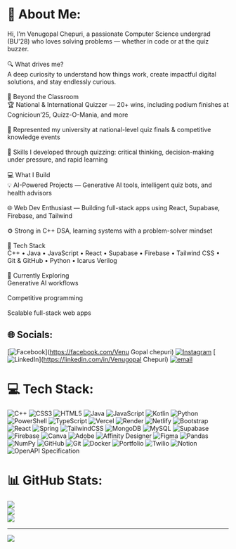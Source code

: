 # 💫 About Me:
Hi, I’m Venugopal Chepuri, a passionate Computer Science undergrad (BU'28) who loves solving problems — whether in code or at the quiz buzzer.<br><br>🔍 What drives me?<br>A deep curiosity to understand how things work, create impactful digital solutions, and stay endlessly curious.<br><br>🧠 Beyond the Classroom<br>🏆 National & International Quizzer — 20+ wins, including podium finishes at Cognicioun’25, Quizz-O-Mania, and more<br><br>🎤 Represented my university at national-level quiz finals & competitive knowledge events<br><br>🧩 Skills I developed through quizzing: critical thinking, decision-making under pressure, and rapid learning<br><br>💻 What I Build<br>💡 AI-Powered Projects — Generative AI tools, intelligent quiz bots, and health advisors<br><br>🌐 Web Dev Enthusiast — Building full-stack apps using React, Supabase, Firebase, and Tailwind<br><br>⚙️ Strong in C++ DSA, learning systems with a problem-solver mindset<br><br>🧰 Tech Stack<br>C++ • Java • JavaScript • React • Supabase • Firebase • Tailwind CSS • Git & GitHub • Python • Icarus Verilog<br><br>🌱 Currently Exploring<br>Generative AI workflows<br><br>Competitive programming<br><br>Scalable full-stack web apps


## 🌐 Socials:
[![Facebook](https://img.shields.io/badge/Facebook-%231877F2.svg?logo=Facebook&logoColor=white)](https://facebook.com/Venu Gopal chepuri) [![Instagram](https://img.shields.io/badge/Instagram-%23E4405F.svg?logo=Instagram&logoColor=white)](https://instagram.com/chepuri_venugopal) [![LinkedIn](https://img.shields.io/badge/LinkedIn-%230077B5.svg?logo=linkedin&logoColor=white)](https://linkedin.com/in/Venugopal Chepuri) [![email](https://img.shields.io/badge/Email-D14836?logo=gmail&logoColor=white)](mailto:chepurivenugopal1@gmail.com) 

# 💻 Tech Stack:
![C++](https://img.shields.io/badge/c++-%2300599C.svg?style=for-the-badge&logo=c%2B%2B&logoColor=white) ![CSS3](https://img.shields.io/badge/css3-%231572B6.svg?style=for-the-badge&logo=css3&logoColor=white) ![HTML5](https://img.shields.io/badge/html5-%23E34F26.svg?style=for-the-badge&logo=html5&logoColor=white) ![Java](https://img.shields.io/badge/java-%23ED8B00.svg?style=for-the-badge&logo=openjdk&logoColor=white) ![JavaScript](https://img.shields.io/badge/javascript-%23323330.svg?style=for-the-badge&logo=javascript&logoColor=%23F7DF1E) ![Kotlin](https://img.shields.io/badge/kotlin-%237F52FF.svg?style=for-the-badge&logo=kotlin&logoColor=white) ![Python](https://img.shields.io/badge/python-3670A0?style=for-the-badge&logo=python&logoColor=ffdd54) ![PowerShell](https://img.shields.io/badge/PowerShell-%235391FE.svg?style=for-the-badge&logo=powershell&logoColor=white) ![TypeScript](https://img.shields.io/badge/typescript-%23007ACC.svg?style=for-the-badge&logo=typescript&logoColor=white) ![Vercel](https://img.shields.io/badge/vercel-%23000000.svg?style=for-the-badge&logo=vercel&logoColor=white) ![Render](https://img.shields.io/badge/Render-%46E3B7.svg?style=for-the-badge&logo=render&logoColor=white) ![Netlify](https://img.shields.io/badge/netlify-%23000000.svg?style=for-the-badge&logo=netlify&logoColor=#00C7B7) ![Bootstrap](https://img.shields.io/badge/bootstrap-%238511FA.svg?style=for-the-badge&logo=bootstrap&logoColor=white) ![React](https://img.shields.io/badge/react-%2320232a.svg?style=for-the-badge&logo=react&logoColor=%2361DAFB) ![Spring](https://img.shields.io/badge/spring-%236DB33F.svg?style=for-the-badge&logo=spring&logoColor=white) ![TailwindCSS](https://img.shields.io/badge/tailwindcss-%2338B2AC.svg?style=for-the-badge&logo=tailwind-css&logoColor=white) ![MongoDB](https://img.shields.io/badge/MongoDB-%234ea94b.svg?style=for-the-badge&logo=mongodb&logoColor=white) ![MySQL](https://img.shields.io/badge/mysql-4479A1.svg?style=for-the-badge&logo=mysql&logoColor=white) ![Supabase](https://img.shields.io/badge/Supabase-3ECF8E?style=for-the-badge&logo=supabase&logoColor=white) ![Firebase](https://img.shields.io/badge/firebase-a08021?style=for-the-badge&logo=firebase&logoColor=ffcd34) ![Canva](https://img.shields.io/badge/Canva-%2300C4CC.svg?style=for-the-badge&logo=Canva&logoColor=white) ![Adobe](https://img.shields.io/badge/adobe-%23FF0000.svg?style=for-the-badge&logo=adobe&logoColor=white) ![Affinity Designer](https://img.shields.io/badge/affinity%20desginer-%231B72BE.svg?style=for-the-badge&logo=affinity-designer&logoColor=white) ![Figma](https://img.shields.io/badge/figma-%23F24E1E.svg?style=for-the-badge&logo=figma&logoColor=white) ![Pandas](https://img.shields.io/badge/pandas-%23150458.svg?style=for-the-badge&logo=pandas&logoColor=white) ![NumPy](https://img.shields.io/badge/numpy-%23013243.svg?style=for-the-badge&logo=numpy&logoColor=white) ![GitHub](https://img.shields.io/badge/github-%23121011.svg?style=for-the-badge&logo=github&logoColor=white) ![Git](https://img.shields.io/badge/git-%23F05033.svg?style=for-the-badge&logo=git&logoColor=white) ![Docker](https://img.shields.io/badge/docker-%230db7ed.svg?style=for-the-badge&logo=docker&logoColor=white) ![Portfolio](https://img.shields.io/badge/Portfolio-%23000000.svg?style=for-the-badge&logo=firefox&logoColor=#FF7139) ![Twilio](https://img.shields.io/badge/Twilio-F22F46?style=for-the-badge&logo=Twilio&logoColor=white) ![Notion](https://img.shields.io/badge/Notion-%23000000.svg?style=for-the-badge&logo=notion&logoColor=white) ![OpenAPI Specification](https://img.shields.io/badge/openapiinitiative-%23000000.svg?style=for-the-badge&logo=openapiinitiative&logoColor=white)
# 📊 GitHub Stats:
![](https://github-readme-stats.vercel.app/api?username=venugopalchepuri&theme=github_dark&hide_border=true&include_all_commits=false&count_private=false)<br/>
![](https://nirzak-streak-stats.vercel.app/?user=venugopalchepuri&theme=github_dark&hide_border=true)<br/>
![](https://github-readme-stats.vercel.app/api/top-langs/?username=venugopalchepuri&theme=github_dark&hide_border=true&include_all_commits=false&count_private=false&layout=compact)

---
[![](https://visitcount.itsvg.in/api?id=venugopalchepuri&icon=0&color=0)](https://visitcount.itsvg.in)

<!-- Proudly created with GPRM ( https://gprm.itsvg.in ) -->
